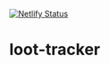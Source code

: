 [![Netlify Status](https://api.netlify.com/api/v1/badges/9c524a65-dc43-4c9c-9643-b014b0c7393c/deploy-status)](https://app.netlify.com/sites/tabletop-loot-tracker/deploys)

# loot-tracker
